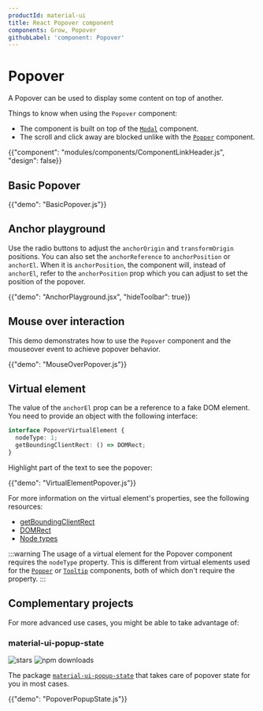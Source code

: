 ```yaml
---
productId: material-ui
title: React Popover component
components: Grow, Popover
githubLabel: 'component: Popover'
---
```


# Popover

<p class="description">A Popover can be used to display some content on top of another.</p>

Things to know when using the `Popover` component:

- The component is built on top of the [`Modal`](/material-ui/react-modal/) component.
- The scroll and click away are blocked unlike with the [`Popper`](/material-ui/react-popper/) component.

{{"component": "modules/components/ComponentLinkHeader.js", "design": false}}

## Basic Popover

{{"demo": "BasicPopover.js"}}

## Anchor playground

Use the radio buttons to adjust the `anchorOrigin` and `transformOrigin` positions.
You can also set the `anchorReference` to `anchorPosition` or `anchorEl`.
When it is `anchorPosition`, the component will, instead of `anchorEl`,
refer to the `anchorPosition` prop which you can adjust to set
the position of the popover.

{{"demo": "AnchorPlayground.jsx", "hideToolbar": true}}

## Mouse over interaction

This demo demonstrates how to use the `Popover` component and the mouseover event to achieve popover behavior.

{{"demo": "MouseOverPopover.js"}}

## Virtual element

The value of the `anchorEl` prop can be a reference to a fake DOM element.
You need to provide an object with the following interface:

```ts
interface PopoverVirtualElement {
  nodeType: 1;
  getBoundingClientRect: () => DOMRect;
}
```

Highlight part of the text to see the popover:

{{"demo": "VirtualElementPopover.js"}}

For more information on the virtual element's properties, see the following resources:

- [getBoundingClientRect](https://developer.mozilla.org/en-US/docs/Web/API/Element/getBoundingClientRect)
- [DOMRect](https://drafts.fxtf.org/geometry-1/#domrectreadonly)
- [Node types](https://developer.mozilla.org/en-US/docs/Web/API/Node/nodeType)

:::warning
The usage of a virtual element for the Popover component requires the `nodeType` property.
This is different from virtual elements used for the [`Popper`](/material-ui/react-popper/#virtual-element) or [`Tooltip`](/material-ui/react-tooltip/#virtual-element) components, both of which don't require the property.
:::

## Complementary projects

For more advanced use cases, you might be able to take advantage of:

### material-ui-popup-state

![stars](https://img.shields.io/github/stars/jcoreio/material-ui-popup-state?style=social&label=Star)
![npm downloads](https://img.shields.io/npm/dm/material-ui-popup-state.svg)

The package [`material-ui-popup-state`](https://github.com/jcoreio/material-ui-popup-state) that takes care of popover state for you in most cases.

{{"demo": "PopoverPopupState.js"}}
